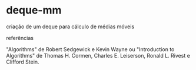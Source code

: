 # deque-mm
criação de um deque para cálculo de médias móveis 


referências

 "Algorithms" de Robert Sedgewick e Kevin Wayne ou "Introduction to Algorithms" de Thomas H. Cormen, Charles E. Leiserson, Ronald L. Rivest e Clifford Stein.
 
 
